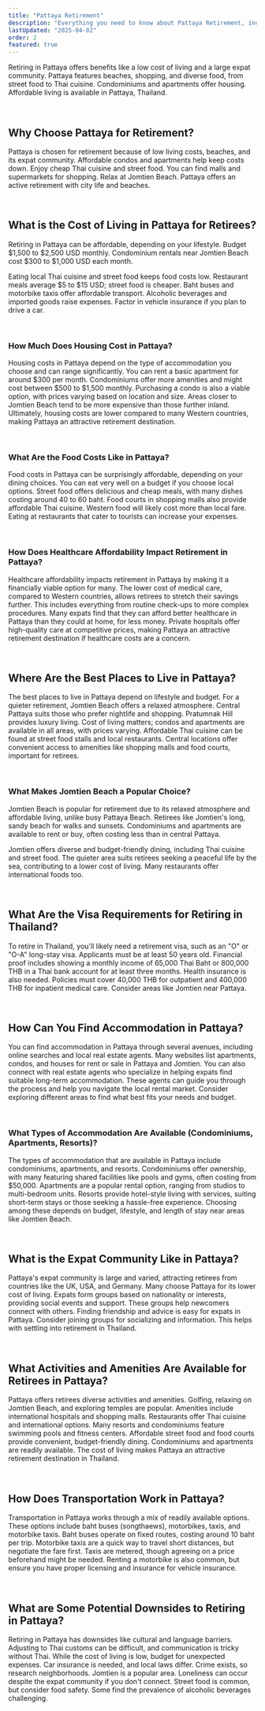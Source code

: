 ```yaml
---
title: "Pattaya Retirement"
description: "Everything you need to know about Pattaya Retirement, including costs, visas, healthcare, and lifestyle considerations."
lastUpdated: "2025-04-02"
order: 2
featured: true
---
```


Retiring in Pattaya offers benefits like a low cost of living and a large expat community. Pattaya features beaches, shopping, and diverse food, from street food to Thai cuisine. Condominiums and apartments offer housing. Affordable living is available in Pattaya, Thailand.

<br>

## Why Choose Pattaya for Retirement?

Pattaya is chosen for retirement because of low living costs, beaches, and its expat community. Affordable condos and apartments help keep costs down. Enjoy cheap Thai cuisine and street food. You can find malls and supermarkets for shopping. Relax at Jomtien Beach. Pattaya offers an active retirement with city life and beaches.

<br>

## What is the Cost of Living in Pattaya for Retirees?

Retiring in Pattaya can be affordable, depending on your lifestyle. Budget $1,500 to $2,500 USD monthly. Condominium rentals near Jomtien Beach cost $300 to $1,000 USD each month.

Eating local Thai cuisine and street food keeps food costs low. Restaurant meals average $5 to $15 USD; street food is cheaper. Baht buses and motorbike taxis offer affordable transport. Alcoholic beverages and imported goods raise expenses. Factor in vehicle insurance if you plan to drive a car.

<br>

### How Much Does Housing Cost in Pattaya?

Housing costs in Pattaya depend on the type of accommodation you choose and can range significantly. You can rent a basic apartment for around $300 per month. Condominiums offer more amenities and might cost between $500 to $1,500 monthly. Purchasing a condo is also a viable option, with prices varying based on location and size. Areas closer to Jomtien Beach tend to be more expensive than those further inland. Ultimately, housing costs are lower compared to many Western countries, making Pattaya an attractive retirement destination.

<br>

### What Are the Food Costs Like in Pattaya?

Food costs in Pattaya can be surprisingly affordable, depending on your dining choices. You can eat very well on a budget if you choose local options. Street food offers delicious and cheap meals, with many dishes costing around 40 to 60 baht. Food courts in shopping malls also provide affordable Thai cuisine. Western food will likely cost more than local fare. Eating at restaurants that cater to tourists can increase your expenses.

<br>

### How Does Healthcare Affordability Impact Retirement in Pattaya?

Healthcare affordability impacts retirement in Pattaya by making it a financially viable option for many. The lower cost of medical care, compared to Western countries, allows retirees to stretch their savings further. This includes everything from routine check-ups to more complex procedures. Many expats find that they can afford better healthcare in Pattaya than they could at home, for less money. Private hospitals offer high-quality care at competitive prices, making Pattaya an attractive retirement destination if healthcare costs are a concern.

<br>

## Where Are the Best Places to Live in Pattaya?

The best places to live in Pattaya depend on lifestyle and budget. For a quieter retirement, Jomtien Beach offers a relaxed atmosphere. Central Pattaya suits those who prefer nightlife and shopping. Pratumnak Hill provides luxury living. Cost of living matters; condos and apartments are available in all areas, with prices varying. Affordable Thai cuisine can be found at street food stalls and local restaurants. Central locations offer convenient access to amenities like shopping malls and food courts, important for retirees.

<br>

### What Makes Jomtien Beach a Popular Choice?

Jomtien Beach is popular for retirement due to its relaxed atmosphere and affordable living, unlike busy Pattaya Beach. Retirees like Jomtien's long, sandy beach for walks and sunsets. Condominiums and apartments are available to rent or buy, often costing less than in central Pattaya.

Jomtien offers diverse and budget-friendly dining, including Thai cuisine and street food. The quieter area suits retirees seeking a peaceful life by the sea, contributing to a lower cost of living. Many restaurants offer international foods too.

<br>

## What Are the Visa Requirements for Retiring in Thailand?

To retire in Thailand, you'll likely need a retirement visa, such as an "O" or "O-A" long-stay visa. Applicants must be at least 50 years old. Financial proof includes showing a monthly income of 65,000 Thai Baht or 800,000 THB in a Thai bank account for at least three months. Health insurance is also needed. Policies must cover 40,000 THB for outpatient and 400,000 THB for inpatient medical care. Consider areas like Jomtien near Pattaya.

<br>

## How Can You Find Accommodation in Pattaya?

You can find accommodation in Pattaya through several avenues, including online searches and local real estate agents. Many websites list apartments, condos, and houses for rent or sale in Pattaya and Jomtien. You can also connect with real estate agents who specialize in helping expats find suitable long-term accommodation. These agents can guide you through the process and help you navigate the local rental market. Consider exploring different areas to find what best fits your needs and budget.

<br>

### What Types of Accommodation Are Available (Condominiums, Apartments, Resorts)?

The types of accommodation that are available in Pattaya include condominiums, apartments, and resorts. Condominiums offer ownership, with many featuring shared facilities like pools and gyms, often costing from $50,000. Apartments are a popular rental option, ranging from studios to multi-bedroom units. Resorts provide hotel-style living with services, suiting short-term stays or those seeking a hassle-free experience. Choosing among these depends on budget, lifestyle, and length of stay near areas like Jomtien Beach.

<br>

## What is the Expat Community Like in Pattaya?

Pattaya's expat community is large and varied, attracting retirees from countries like the UK, USA, and Germany. Many choose Pattaya for its lower cost of living. Expats form groups based on nationality or interests, providing social events and support. These groups help newcomers connect with others. Finding friendship and advice is easy for expats in Pattaya. Consider joining groups for socializing and information. This helps with settling into retirement in Thailand.

<br>

## What Activities and Amenities Are Available for Retirees in Pattaya?

Pattaya offers retirees diverse activities and amenities. Golfing, relaxing on Jomtien Beach, and exploring temples are popular. Amenities include international hospitals and shopping malls. Restaurants offer Thai cuisine and international options. Many resorts and condominiums feature swimming pools and fitness centers. Affordable street food and food courts provide convenient, budget-friendly dining. Condominiums and apartments are readily available. The cost of living makes Pattaya an attractive retirement destination in Thailand.

<br>

## How Does Transportation Work in Pattaya?

Transportation in Pattaya works through a mix of readily available options. These options include baht buses (songthaews), motorbikes, taxis, and motorbike taxis. Baht buses operate on fixed routes, costing around 10 baht per trip. Motorbike taxis are a quick way to travel short distances, but negotiate the fare first. Taxis are metered, though agreeing on a price beforehand might be needed. Renting a motorbike is also common, but ensure you have proper licensing and insurance for vehicle insurance.

<br>

## What are Some Potential Downsides to Retiring in Pattaya?

Retiring in Pattaya has downsides like cultural and language barriers. Adjusting to Thai customs can be difficult, and communication is tricky without Thai. While the cost of living is low, budget for unexpected expenses. Car insurance is needed, and local laws differ. Crime exists, so research neighborhoods. Jomtien is a popular area. Loneliness can occur despite the expat community if you don't connect. Street food is common, but consider food safety. Some find the prevalence of alcoholic beverages challenging.